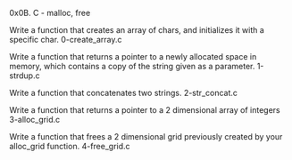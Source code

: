 0x0B. C - malloc, free

Write a function that creates an array of chars, and initializes it with a specific char. 0-create_array.c

Write a function that returns a pointer to a newly allocated space in memory, which contains a copy of the string given as a parameter. 1-strdup.c

Write a function that concatenates two strings. 2-str_concat.c

Write a function that returns a pointer to a 2 dimensional array of integers 3-alloc_grid.c

Write a function that frees a 2 dimensional grid previously created by your alloc_grid function. 4-free_grid.c
